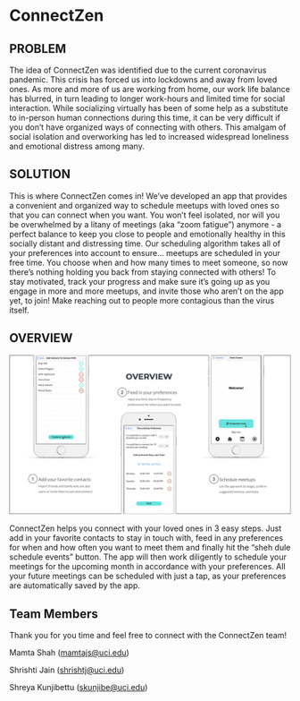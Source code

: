 # ConnectZen

## PROBLEM
The idea of ConnectZen was identified due to the current coronavirus pandemic. This crisis has forced us into lockdowns and away from loved ones. As more and more of us are working from home, our work life balance has blurred, in turn leading to longer work-hours and limited time for social interaction. While socializing virtually has been of some help as a substitute to in-person human connections during this time, it can be very difficult if you don’t have organized ways of connecting with others. This amalgam of social isolation and overworking has led to increased widespread loneliness and emotional distress among many.

## SOLUTION
This is where ConnectZen comes in! We’ve developed an app that provides a convenient and organized way to schedule meetups with loved ones so that you can connect when you want. You won’t feel isolated, nor will you be overwhelmed by a litany of meetings (aka “zoom fatigue”) anymore - a perfect balance to keep you close to people and emotionally healthy in this socially distant and distressing time. Our scheduling algorithm takes all of your preferences into account to ensure... meetups are scheduled in your free time. You choose when and how many times to meet someone, so now there’s nothing holding you back from staying connected with others! To stay motivated, track your progress and make sure it’s going up as you engage in more and more meetups, and invite those who aren’t on the app yet, to join! Make reaching out to people more contagious than the virus itself.

## OVERVIEW
![ConnectZen](https://github.com/mamtajs/ConnectZen/blob/main/Overview-ConnectZen.png?raw=true)

ConnectZen helps you connect with your loved ones in 3 easy steps. Just add in your favorite contacts to stay in touch with, feed in any preferences for when and how often you want to meet them and finally hit the “sheh dule schedule events” button. The app will then work diligently to schedule your meetings for the upcoming month in accordance with your preferences. All your future meetings can be scheduled with just a tap, as your preferences are automatically saved by the app. 

## Team Members
Thank you for you time and feel free to connect with the ConnectZen team!

Mamta Shah (mamtajs@uci.edu)

Shrishti Jain (shrishtj@uci.edu)

Shreya Kunjibettu (skunjibe@uci.edu)
